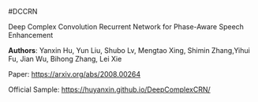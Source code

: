 #DCCRN

Deep Complex Convolution Recurrent Network for Phase-Aware Speech Enhancement

__Authors__: Yanxin Hu, Yun Liu, Shubo Lv, Mengtao Xing, Shimin Zhang,Yihui Fu, Jian Wu, Bihong Zhang, Lei Xie

Paper: https://arxiv.org/abs/2008.00264

Official Sample: https://huyanxin.github.io/DeepComplexCRN/

